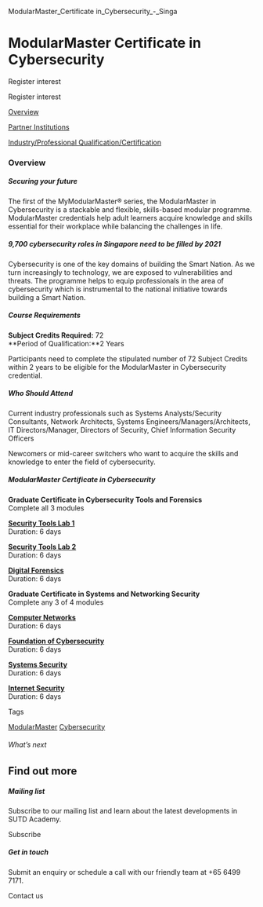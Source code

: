 ModularMaster_Certificate in_Cybersecurity_-_Singa



ModularMaster Certificate in Cybersecurity
==========================================

Register interest

Register interest

[Overview](/course/modularmaster-certificate-in-cybersecurity/#tabs)

[Partner Institutions](/course/modularmaster-certificate-in-cybersecurity/partner-institutions/#tabs)

[Industry/Professional Qualification/Certification](/course/modularmaster-certificate-in-cybersecurity/industry-professional-qualification-certification/#tabs)

### Overview

##### **Securing your future**

The first of the MyModularMaster® series, the ModularMaster in Cybersecurity is a stackable and flexible, skills-based modular programme. ModularMaster credentials help adult learners acquire knowledge and skills essential for their workplace while balancing the challenges in life.

##### **9,700 cybersecurity roles in Singapore need to be filled by 2021**

Cybersecurity is one of the key domains of building the Smart Nation. As we turn increasingly to technology, we are exposed to vulnerabilities and threats. The programme helps to equip professionals in the area of cybersecurity which is instrumental to the national initiative towards building a Smart Nation.

##### **Course Requirements**

**Subject Credits Required:** 72  
**Period of Qualification:**2 Years

Participants need to complete the stipulated number of 72 Subject Credits within 2 years to be eligible for the ModularMaster in Cybersecurity credential.

##### **Who Should Attend**

Current industry professionals such as Systems Analysts/Security Consultants, Network Architects, Systems Engineers/Managers/Architects, IT Directors/Manager, Directors of Security, Chief Information Security Officers

Newcomers or mid-career switchers who want to acquire the skills and knowledge to enter the field of cybersecurity.

##### ModularMaster Certificate in Cybersecurity

**Graduate Certificate in Cybersecurity Tools and Forensics**  
Complete all 3 modules

**[Security Tools Lab 1](/course/security-tools-lab-1)**  
Duration: 6 days

**[Security Tools Lab 2](/course/security-tools-lab-2/)**  
Duration: 6 days

**[Digital Forensics](/course/digital-forensics/)**  
Duration: 6 days

**Graduate Certificate in Systems and Networking Security**  
Complete any 3 of 4 modules

**[Computer Networks](/course/computer-networks/)**  
Duration: 6 days

**[Foundation of Cybersecurity](/course/foundation-of-cybersecurity/)**  
Duration: 6 days

**[Systems Security](/course/systems-security/)**  
Duration: 6 days

**[Internet Security](/course/internet-security/)**  
Duration: 6 days

Tags

[ModularMaster](/admissions/academy/courses-and-modules/?academy-type-course=792)
[Cybersecurity](/admissions/academy/courses-and-modules/?discipline=787)

###### What’s next

Find out more
-------------

##### Mailing list

Subscribe to our mailing list and learn about the latest developments in SUTD Academy.

Subscribe

##### Get in touch

Submit an enquiry or schedule a call with our friendly team at +65 6499 7171.

Contact us

